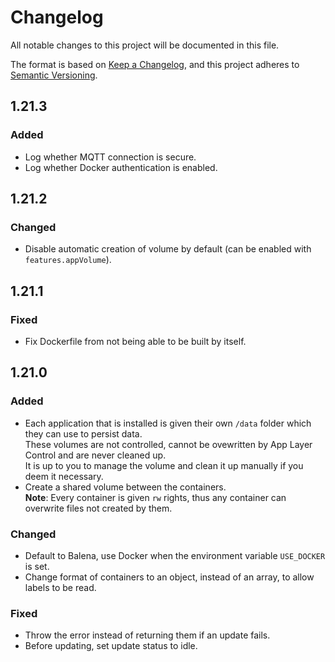 # Changelog

All notable changes to this project will be documented in this file.

The format is based on [Keep a Changelog](https://keepachangelog.com/en/1.0.0/),
and this project adheres to [Semantic Versioning](https://semver.org/spec/v2.0.0.html).

## 1.21.3
### Added
- Log whether MQTT connection is secure.
- Log whether Docker authentication is enabled.

## 1.21.2
### Changed
- Disable automatic creation of volume by default (can be enabled with `features.appVolume`).

## 1.21.1
### Fixed
- Fix Dockerfile from not being able to be built by itself.

## 1.21.0
### Added
- Each application that is installed is given their own `/data` folder which they can use to persist data.  
  These volumes are not controlled, cannot be ovewritten by App Layer Control and are never cleaned up.  
  It is up to you to manage the volume and clean it up manually if you deem it necessary.
- Create a shared volume between the containers.  
  **Note**: Every container is given `rw` rights, thus any container can overwrite files not created by them.

### Changed
- Default to Balena, use Docker when the environment variable `USE_DOCKER` is set.
- Change format of containers to an object, instead of an array, to allow labels to be read.

### Fixed
- Throw the error instead of returning them if an update fails.
- Before updating, set update status to idle.
